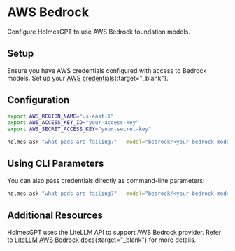 # AWS Bedrock

Configure HolmesGPT to use AWS Bedrock foundation models.

## Setup

Ensure you have AWS credentials configured with access to Bedrock models. Set up your [AWS credentials](https://docs.aws.amazon.com/bedrock/latest/userguide/getting-started.html){:target="_blank"}.

## Configuration

```bash
export AWS_REGION_NAME="us-east-1"
export AWS_ACCESS_KEY_ID="your-access-key"
export AWS_SECRET_ACCESS_KEY="your-secret-key"

holmes ask "what pods are failing?" --model="bedrock/<your-bedrock-model>"
```

## Using CLI Parameters

You can also pass credentials directly as command-line parameters:

```bash
holmes ask "what pods are failing?" --model="bedrock/<your-bedrock-model>" --api-key="your-aws-access-key"
```

## Additional Resources

HolmesGPT uses the LiteLLM API to support AWS Bedrock provider. Refer to [LiteLLM AWS Bedrock docs](https://litellm.vercel.app/docs/providers/bedrock){:target="_blank"} for more details.
